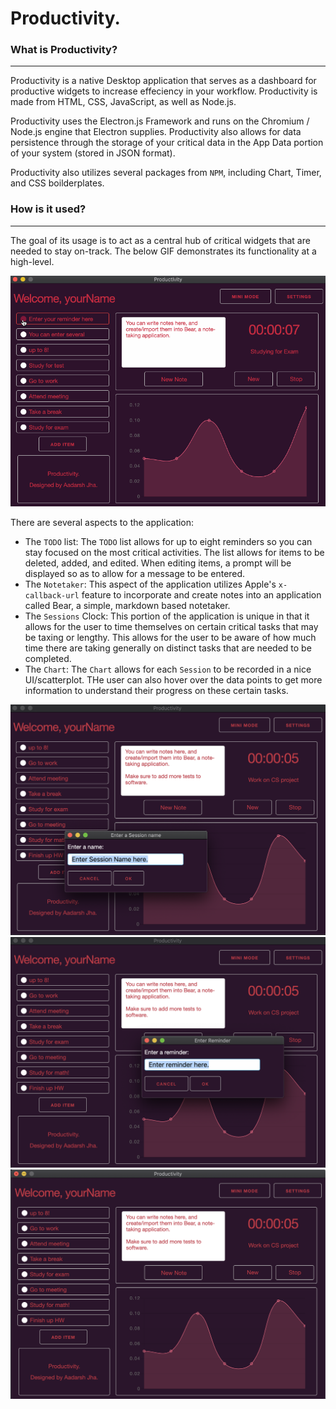# Productivity. 

### What is Productivity? 

<hr/>

Productivity is a native Desktop application that serves as a dashboard for productive widgets to increase effeciency in your workflow. Productivity is made from HTML, CSS, JavaScript, as well as Node.js.

Productivity uses the Electron.js Framework and runs on the Chromium / Node.js engine that Electron supplies. Productivity also allows for data persistence through the storage of your critical data in the App Data portion of your system (stored in JSON format). 

Productivity also utilizes several packages from `NPM`, including Chart, Timer, and CSS boilderplates. 

### How is it used? 

<hr/> 

The goal of its usage is to act as a central hub of critical widgets that are needed to stay on-track. The below GIF demonstrates its functionality at a high-level.  

<img src = "res/Demo.gif" alt = "Demo GIF"/>

There are several aspects to the application: 

* The `TODO` list: The `TODO` list allows for up to eight reminders so you can stay focused on the most critical activities. The list allows for items to be deleted, added, and edited. When editing items, a prompt will be displayed so as to allow for a message to be entered.
* The `Notetaker`: This aspect of the application utilizes Apple's `x-callback-url` feature to incorporate and create notes into an application called Bear, a simple, markdown based notetaker.
* The `Sessions` Clock: This portion of the application is unique in that it allows for the user to time themselves on certain critical tasks that may be taxing or lengthy. This allows for the user to be aware of how much time there are taking generally on distinct tasks that are needed to be completed.
* The `Chart`: The `Chart` allows for each `Session` to be recorded in a nice UI/scatterplot. THe user can also hover over the data points to get more information to understand their progress on these certain tasks. 

<img src = "res/c.png" alt = "Demo GIF"/>
<img src = "res/d.png" alt = "Demo GIF"/>
<img src = "res/e.png" alt = "Demo GIF"/>
